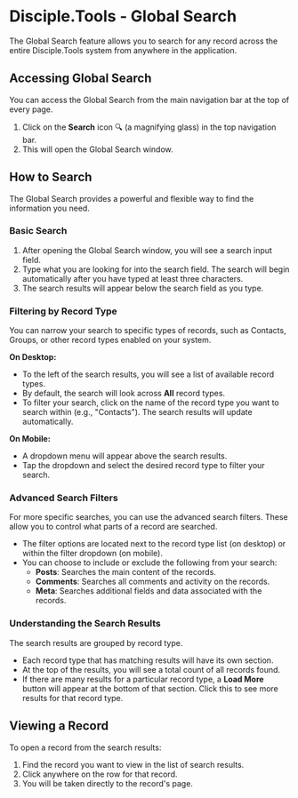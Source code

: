 # Disciple.Tools - Global Search

The Global Search feature allows you to search for any record across the entire Disciple.Tools system from anywhere in the application.

## Accessing Global Search

You can access the Global Search from the main navigation bar at the top of every page.

1.  Click on the **Search** icon 🔍 (a magnifying glass) in the top navigation bar.
2.  This will open the Global Search window.

## How to Search

The Global Search provides a powerful and flexible way to find the information you need.

### Basic Search

1.  After opening the Global Search window, you will see a search input field.
2.  Type what you are looking for into the search field. The search will begin automatically after you have typed at least three characters.
3.  The search results will appear below the search field as you type.

### Filtering by Record Type

You can narrow your search to specific types of records, such as Contacts, Groups, or other record types enabled on your system.

**On Desktop:**

*   To the left of the search results, you will see a list of available record types.
*   By default, the search will look across **All** record types.
*   To filter your search, click on the name of the record type you want to search within (e.g., "Contacts"). The search results will update automatically.

**On Mobile:**

*   A dropdown menu will appear above the search results.
*   Tap the dropdown and select the desired record type to filter your search.

### Advanced Search Filters

For more specific searches, you can use the advanced search filters. These allow you to control what parts of a record are searched.

*   The filter options are located next to the record type list (on desktop) or within the filter dropdown (on mobile).
*   You can choose to include or exclude the following from your search:
    *   **Posts**: Searches the main content of the records.
    *   **Comments**: Searches all comments and activity on the records.
    *   **Meta**: Searches additional fields and data associated with the records.

### Understanding the Search Results

The search results are grouped by record type.

*   Each record type that has matching results will have its own section.
*   At the top of the results, you will see a total count of all records found.
*   If there are many results for a particular record type, a **Load More** button will appear at the bottom of that section. Click this to see more results for that record type.

## Viewing a Record

To open a record from the search results:

1.  Find the record you want to view in the list of search results.
2.  Click anywhere on the row for that record.
3.  You will be taken directly to the record's page. 